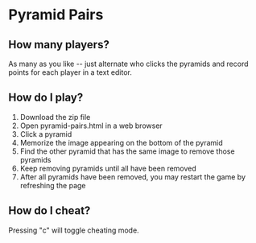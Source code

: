 # Pyramid Pairs

## How many players?
As many as you like -- just alternate who clicks the pyramids and record points for each player in a text editor.

## How do I play?
1. Download the zip file 
2. Open pyramid-pairs.html in a web browser
3. Click a pyramid
4. Memorize the image appearing on the bottom of the pyramid
5. Find the other pyramid that has the same image to remove those pyramids
6. Keep removing pyramids until all have been removed
7. After all pyramids have been removed, you may restart the game by refreshing the page

## How do I cheat?
Pressing "c" will toggle cheating mode.

